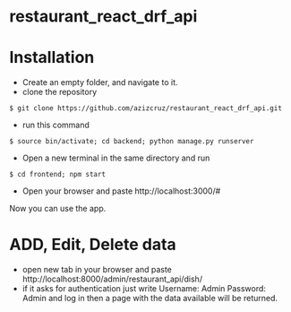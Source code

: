 # restaurant_react_drf_api

# Installation
* Create an empty folder, and navigate to it.
* clone the repository

```shell
$ git clone https://github.com/azizcruz/restaurant_react_drf_api.git
```

* run this command
```shell
$ source bin/activate; cd backend; python manage.py runserver
```

* Open a new terminal in the same directory and run
```shell
$ cd frontend; npm start
```

* Open your browser and paste http://localhost:3000/#

Now you can use the app.

# ADD, Edit, Delete data

* open new tab in your browser and paste http://localhost:8000/admin/restaurant_api/dish/
* if it asks for authentication just write
Username: Admin
Password: Admin
 and log in then a page with the data available will be returned.
